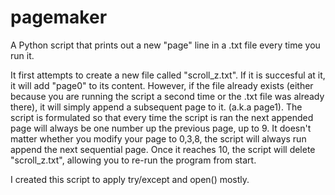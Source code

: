 # pagemaker
A Python script that prints out a new "page" line in a .txt file every time you run it.

It first attempts to create a new file called "scroll_z.txt". If it is succesful at it, it will add "page0" to its content.
However, if the file already exists (either because you are running the script a second time or the .txt file was already there), it will simply append a subsequent page to it. (a.k.a page1).
The script is formulated so that every time the script is ran the next appended page will always be one number up the previous page, up to 9. It doesn't matter whether you modify your page to 0,3,8, the script will always run append the next sequential page.
Once it reaches 10, the script will delete "scroll_z.txt", allowing you to re-run the program from start.

I created this script to apply try/except and open() mostly.
